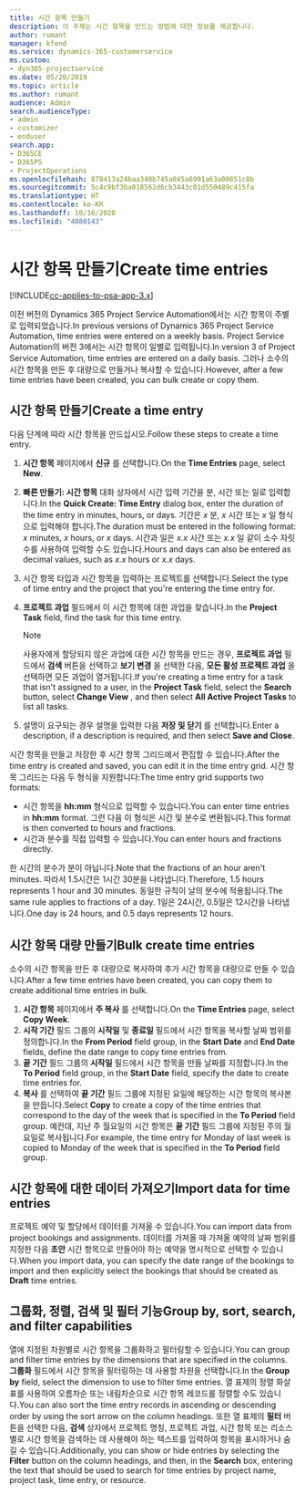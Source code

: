 ```yaml
---
title: 시간 항목 만들기
description: 이 주제는 시간 항목을 만드는 방법에 대한 정보를 제공합니다.
author: rumant
manager: kfend
ms.service: dynamics-365-customerservice
ms.custom:
- dyn365-projectservice
ms.date: 05/20/2019
ms.topic: article
ms.author: rumant
audience: Admin
search.audienceType:
- admin
- customizer
- enduser
search.app:
- D365CE
- D365PS
- ProjectOperations
ms.openlocfilehash: 878413a24baa340b745a045a6991a63a00851c8b
ms.sourcegitcommit: 5c4c9bf3ba018562d6cb3443c01d550489c415fa
ms.translationtype: HT
ms.contentlocale: ko-KR
ms.lasthandoff: 10/16/2020
ms.locfileid: "4080143"
---
```

# <a name="create-time-entries"></a><span data-ttu-id="0f484-103">시간 항목 만들기</span><span class="sxs-lookup"><span data-stu-id="0f484-103">Create time entries</span></span>

[!INCLUDE[cc-applies-to-psa-app-3.x](../includes/cc-applies-to-psa-app-3x.md)]

<span data-ttu-id="0f484-104">이전 버전의 Dynamics 365 Project Service Automation에서는 시간 항목이 주별로 입력되었습니다.</span><span class="sxs-lookup"><span data-stu-id="0f484-104">In previous versions of Dynamics 365 Project Service Automation, time entries were entered on a weekly basis.</span></span> <span data-ttu-id="0f484-105">Project Service Automation의 버전 3에서는 시간 항목이 일별로 입력됩니다.</span><span class="sxs-lookup"><span data-stu-id="0f484-105">In version 3 of Project Service Automation, time entries are entered on a daily basis.</span></span> <span data-ttu-id="0f484-106">그러나 소수의 시간 항목을 만든 후 대량으로 만들거나 복사할 수 있습니다.</span><span class="sxs-lookup"><span data-stu-id="0f484-106">However, after a few time entries have been created, you can bulk create or copy them.</span></span>

## <a name="create-a-time-entry"></a><span data-ttu-id="0f484-107">시간 항목 만들기</span><span class="sxs-lookup"><span data-stu-id="0f484-107">Create a time entry</span></span>

<span data-ttu-id="0f484-108">다음 단계에 따라 시간 항목을 만드십시오.</span><span class="sxs-lookup"><span data-stu-id="0f484-108">Follow these steps to create a time entry.</span></span>

1. <span data-ttu-id="0f484-109">**시간 항목** 페이지에서 **신규** 를 선택합니다.</span><span class="sxs-lookup"><span data-stu-id="0f484-109">On the **Time Entries** page, select **New**.</span></span>
2. <span data-ttu-id="0f484-110">**빠른 만들기: 시간 항목** 대화 상자에서 시간 입력 기간을 분, 시간 또는 일로 입력합니다.</span><span class="sxs-lookup"><span data-stu-id="0f484-110">In the **Quick Create: Time Entry** dialog box, enter the duration of the time entry in minutes, hours, or days.</span></span> <span data-ttu-id="0f484-111">기간은 *x* 분, *x* 시간 또는 *x* 일 형식으로 입력해야 합니다.</span><span class="sxs-lookup"><span data-stu-id="0f484-111">The duration must be entered in the following format: *x* minutes, *x* hours, or *x* days.</span></span> <span data-ttu-id="0f484-112">시간과 일은 *x.x* 시간 또는 *x.x* 일 같이 소수 자릿수를 사용하여 입력할 수도 있습니다.</span><span class="sxs-lookup"><span data-stu-id="0f484-112">Hours and days can also be entered as decimal values, such as *x.x* hours or *x.x* days.</span></span>
3. <span data-ttu-id="0f484-113">시간 항목 타입과 시간 항목을 입력하는 프로젝트를 선택합니다.</span><span class="sxs-lookup"><span data-stu-id="0f484-113">Select the type of time entry and the project that you're entering the time entry for.</span></span>
4. <span data-ttu-id="0f484-114">**프로젝트 과업** 필드에서 이 시간 항목에 대한 과업을 찾습니다.</span><span class="sxs-lookup"><span data-stu-id="0f484-114">In the **Project Task** field, find the task for this time entry.</span></span>

    > [!NOTE]
    > <span data-ttu-id="0f484-115">사용자에게 할당되지 않은 과업에 대한 시간 항목을 만드는 경우, **프로젝트 과업** 필드에서 **검색** 버튼을 선택하고 **보기 변경** 을 선택한 다음, **모든 활성 프로젝트 과업** 을 선택하면 모든 과업이 열거됩니다.</span><span class="sxs-lookup"><span data-stu-id="0f484-115">If you're creating a time entry for a task that isn't assigned to a user, in the **Project Task** field, select the **Search** button, select **Change View** , and then select **All Active Project Tasks** to list all tasks.</span></span>

5. <span data-ttu-id="0f484-116">설명이 요구되는 경우 설명을 입력한 다음 **저장 및 닫기** 를 선택합니다.</span><span class="sxs-lookup"><span data-stu-id="0f484-116">Enter a description, if a description is required, and then select **Save and Close**.</span></span>

<span data-ttu-id="0f484-117">시간 항목을 만들고 저장한 후 시간 항목 그리드에서 편집할 수 있습니다.</span><span class="sxs-lookup"><span data-stu-id="0f484-117">After the time entry is created and saved, you can edit it in the time entry grid.</span></span> <span data-ttu-id="0f484-118">시간 항목 그리드는 다음 두 형식을 지원합니다:</span><span class="sxs-lookup"><span data-stu-id="0f484-118">The time entry grid supports two formats:</span></span>

- <span data-ttu-id="0f484-119">시간 항목을 **hh:mm** 형식으로 입력할 수 있습니다.</span><span class="sxs-lookup"><span data-stu-id="0f484-119">You can enter time entries in **hh:mm** format.</span></span> <span data-ttu-id="0f484-120">그런 다음 이 형식은 시간 및 분수로 변환됩니다.</span><span class="sxs-lookup"><span data-stu-id="0f484-120">This format is then converted to hours and fractions.</span></span>
- <span data-ttu-id="0f484-121">시간과 분수를 직접 입력할 수 있습니다.</span><span class="sxs-lookup"><span data-stu-id="0f484-121">You can enter hours and fractions directly.</span></span>

<span data-ttu-id="0f484-122">한 시간의 분수가 분이 아닙니다.</span><span class="sxs-lookup"><span data-stu-id="0f484-122">Note that the fractions of an hour aren't minutes.</span></span> <span data-ttu-id="0f484-123">따라서 1.5시간은 1시간 30분을 나타냅니다.</span><span class="sxs-lookup"><span data-stu-id="0f484-123">Therefore, 1.5 hours represents 1 hour and 30 minutes.</span></span> <span data-ttu-id="0f484-124">동일한 규칙이 날의 분수에 적용됩니다.</span><span class="sxs-lookup"><span data-stu-id="0f484-124">The same rule applies to fractions of a day.</span></span> <span data-ttu-id="0f484-125">1일은 24시간, 0.5일은 12시간을 나타냅니다.</span><span class="sxs-lookup"><span data-stu-id="0f484-125">One day is 24 hours, and 0.5 days represents 12 hours.</span></span>

## <a name="bulk-create-time-entries"></a><span data-ttu-id="0f484-126">시간 항목 대량 만들기</span><span class="sxs-lookup"><span data-stu-id="0f484-126">Bulk create time entries</span></span>

<span data-ttu-id="0f484-127">소수의 시간 항목을 만든 후 대량으로 복사하여 추가 시간 항목을 대량으로 만들 수 있습니다.</span><span class="sxs-lookup"><span data-stu-id="0f484-127">After a few time entries have been created, you can copy them to create additional time entries in bulk.</span></span>

1. <span data-ttu-id="0f484-128">**시간 항목** 페이지에서 **주 복사** 를 선택합니다.</span><span class="sxs-lookup"><span data-stu-id="0f484-128">On the **Time Entries** page, select **Copy Week**.</span></span>
2. <span data-ttu-id="0f484-129">**시작 기간** 필드 그룹의 **시작일** 및 **종료일** 필드에서 시간 항목을 복사할 날짜 범위를 정의합니다.</span><span class="sxs-lookup"><span data-stu-id="0f484-129">In the **From Period** field group, in the **Start Date** and **End Date** fields, define the date range to copy time entries from.</span></span>
3. <span data-ttu-id="0f484-130">**끝 기간** 필드 그룹의 **시작일** 필드에서 시간 항목을 만들 날짜를 지정합니다.</span><span class="sxs-lookup"><span data-stu-id="0f484-130">In the **To Period** field group, in the **Start Date** field, specify the date to create time entries for.</span></span>
4. <span data-ttu-id="0f484-131">**복사** 를 선택하여 **끝 기간** 필드 그룹에 지정된 요일에 해당하는 시간 항목의 복사본을 만듭니다.</span><span class="sxs-lookup"><span data-stu-id="0f484-131">Select **Copy** to create a copy of the time entries that correspond to the day of the week that is specified in the **To Period** field group.</span></span> <span data-ttu-id="0f484-132">예컨대, 지난 주 월요일의 시간 항목은 **끝 기간** 필드 그룹에 지정된 주의 월요일로 복사됩니다.</span><span class="sxs-lookup"><span data-stu-id="0f484-132">For example, the time entry for Monday of last week is copied to Monday of the week that is specified in the **To Period** field group.</span></span>

## <a name="import-data-for-time-entries"></a><span data-ttu-id="0f484-133">시간 항목에 대한 데이터 가져오기</span><span class="sxs-lookup"><span data-stu-id="0f484-133">Import data for time entries</span></span>

<span data-ttu-id="0f484-134">프로젝트 예약 및 할당에서 데이터를 가져올 수 있습니다.</span><span class="sxs-lookup"><span data-stu-id="0f484-134">You can import data from project bookings and assignments.</span></span> <span data-ttu-id="0f484-135">데이터를 가져올 때 가져올 예약의 날짜 범위를 지정한 다음 **초안** 시간 항목으로 만들어야 하는 예약을 명시적으로 선택할 수 있습니다.</span><span class="sxs-lookup"><span data-stu-id="0f484-135">When you import data, you can specify the date range of the bookings to import and then explicitly select the bookings that should be created as **Draft** time entries.</span></span>

## <a name="group-by-sort-search-and-filter-capabilities"></a><span data-ttu-id="0f484-136">그룹화, 정렬, 검색 및 필터 기능</span><span class="sxs-lookup"><span data-stu-id="0f484-136">Group by, sort, search, and filter capabilities</span></span>

<span data-ttu-id="0f484-137">열에 지정된 차원별로 시간 항목을 그룹화하고 필터링할 수 있습니다.</span><span class="sxs-lookup"><span data-stu-id="0f484-137">You can group and filter time entries by the dimensions that are specified in the columns.</span></span> <span data-ttu-id="0f484-138">**그룹화** 필드에서 시간 항목을 필터링하는 데 사용할 차원을 선택합니다.</span><span class="sxs-lookup"><span data-stu-id="0f484-138">In the **Group by** field, select the dimension to use to filter time entries.</span></span> <span data-ttu-id="0f484-139">열 표제의 정렬 화살표를 사용하여 오름차순 또는 내림차순으로 시간 항목 레코드를 정렬할 수도 있습니다.</span><span class="sxs-lookup"><span data-stu-id="0f484-139">You can also sort the time entry records in ascending or descending order by using the sort arrow on the column headings.</span></span> <span data-ttu-id="0f484-140">또한 열 표제의 **필터** 버튼을 선택한 다음, **검색** 상자에서 프로젝트 명칭, 프로젝트 과업, 시간 항목 또는 리소스별로 시간 항목을 검색하는 데 사용해야 하는 텍스트를 입력하여 항목을 표시하거나 숨길 수 있습니다.</span><span class="sxs-lookup"><span data-stu-id="0f484-140">Additionally, you can show or hide entries by selecting the **Filter** button on the column headings, and then, in the **Search** box, entering the text that should be used to search for time entries by project name, project task, time entry, or resource.</span></span>

